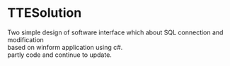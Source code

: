 TTESolution
====
Two simple design of software interface which about SQL connection and modification<br>
based on winform application using c#. 
<br>
partly code and continue to update.
